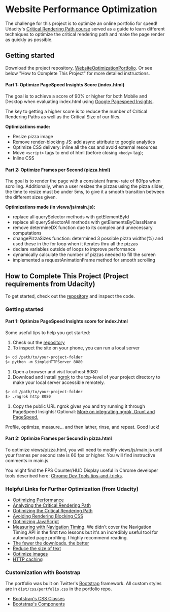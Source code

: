 # Website Performance Optimization

The challenge for this project is to optimize an online portfolio for speed! Udacity's [Critical Rendering Path course](https://www.udacity.com/course/ud884) served as a guide to learn different techniques to optimize the critical rendering path and make the page render as quickly as possible.

## Getting started
Download the project repository, [WebsiteOptimizationPortfolio](https://github.com/alexsales/frontend-nanodegree-web-performance-optimization/ "GitHub project repository"). Or see below "How to Complete This Project" for more detailed instructions.


#### Part 1: Optimize PageSpeed Insights Score (index.html)

The goal is to achieve a score of 90% or higher for both Mobile and Desktop when evaluating index.html using [Google Pagespeed Insights](https://developers.google.com/speed/pagespeed/insights/).

The key to getting a higher score is to reduce the number of Critical Rendering Paths as well as the Critical Size of our files.

**Optimizations made:**
* Resize pizza image
* Remove render-blocking JS: add async attribute to google analytics
* Optimize CSS delivery: inline all the css and avoid external resources
* Move `<script>` tags to end of html (before closing `<body>` tag);
* Inline CSS

#### Part 2: Optimize Frames per Second (pizza.html)

The goal is to render the page with a consistent frame-rate of 60fps when scrolling. Additionally, when a user resizes the pizzas using the pizza slider, the time to resize must be under 5ms, to give it a smooth transition between the different sizes given.

**Optimizations made (in views/js/main.js):**
* replace all querySelector methods with getElementById
* replace all querySelectorAll methods with getElementsByClassName
* remove determineDX function due to its complex and unnecessary computations
* changePizzaSizes function: determined 3 possible pizza widths(%) and used these in the for loop when it iterates thru all the pizzas
* declare variables outside of loops to improve performance
* dynamically calculate the number of pizzas needed to fill the screen
* implemented a requestAnimationFrame method for smooth scrolling


## How to Complete This Project (Project requirements from Udacity)

To get started, check out the [repository](https://github.com/udacity/frontend-nanodegree-mobile-portfolio) and inspect the code.

### Getting started

#### Part 1: Optimize PageSpeed Insights score for index.html

Some useful tips to help you get started:

1. Check out the [repository](https://github.com/udacity/frontend-nanodegree-mobile-portfolio)
1. To inspect the site on your phone, you can run a local server

  ```bash
  $> cd /path/to/your-project-folder
  $> python -m SimpleHTTPServer 8080
  ```

1. Open a browser and visit localhost:8080
1. Download and install [ngrok](https://ngrok.com/) to the top-level of your project directory to make your local server accessible remotely.

  ``` bash
  $> cd /path/to/your-project-folder
  $> ./ngrok http 8080
  ```

1. Copy the public URL ngrok gives you and try running it through PageSpeed Insights! Optional: [More on integrating ngrok, Grunt and PageSpeed.](http://www.jamescryer.com/2014/06/12/grunt-pagespeed-and-ngrok-locally-testing/)

Profile, optimize, measure... and then lather, rinse, and repeat. Good luck!

#### Part 2: Optimize Frames per Second in pizza.html

To optimize views/pizza.html, you will need to modify views/js/main.js until your frames per second rate is 60 fps or higher. You will find instructive comments in main.js.

You might find the FPS Counter/HUD Display useful in Chrome developer tools described here: [Chrome Dev Tools tips-and-tricks](https://developer.chrome.com/devtools/docs/tips-and-tricks).

### Helpful Links for Further Optimization (from Udacity)
* [Optimizing Performance](https://developers.google.com/web/fundamentals/performance/ "web performance")
* [Analyzing the Critical Rendering Path](https://developers.google.com/web/fundamentals/performance/critical-rendering-path/analyzing-crp.html "analyzing crp")
* [Optimizing the Critical Rendering Path](https://developers.google.com/web/fundamentals/performance/critical-rendering-path/optimizing-critical-rendering-path.html "optimize the crp!")
* [Avoiding Rendering Blocking CSS](https://developers.google.com/web/fundamentals/performance/critical-rendering-path/render-blocking-css.html "render blocking css")
* [Optimizing JavaScript](https://developers.google.com/web/fundamentals/performance/critical-rendering-path/adding-interactivity-with-javascript.html "javascript")
* [Measuring with Navigation Timing](https://developers.google.com/web/fundamentals/performance/critical-rendering-path/measure-crp.html "nav timing api"). We didn't cover the Navigation Timing API in the first two lessons but it's an incredibly useful tool for automated page profiling. I highly recommend reading.
* [The fewer the downloads, the better](https://developers.google.com/web/fundamentals/performance/optimizing-content-efficiency/eliminate-downloads.html)
* [Reduce the size of text](https://developers.google.com/web/fundamentals/performance/optimizing-content-efficiency/optimize-encoding-and-transfer.html)
* [Optimize images](https://developers.google.com/web/fundamentals/performance/optimizing-content-efficiency/image-optimization.html)
* [HTTP caching](https://developers.google.com/web/fundamentals/performance/optimizing-content-efficiency/http-caching.html)

### Customization with Bootstrap
The portfolio was built on Twitter's [Bootstrap](http://getbootstrap.com/) framework. All custom styles are in `dist/css/portfolio.css` in the portfolio repo.

* [Bootstrap's CSS Classes](http://getbootstrap.com/css/)
* [Bootstrap's Components](http://getbootstrap.com/components/)
